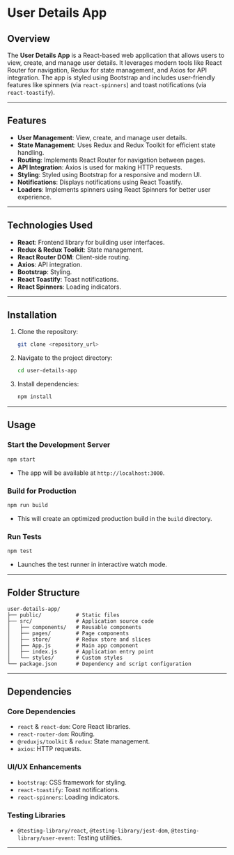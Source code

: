 # User Details App

## Overview
The **User Details App** is a React-based web application that allows users to view, create, and manage user details. It leverages modern tools like React Router for navigation, Redux for state management, and Axios for API integration. The app is styled using Bootstrap and includes user-friendly features like spinners (via `react-spinners`) and toast notifications (via `react-toastify`).

---

## Features
- **User Management**: View, create, and manage user details.
- **State Management**: Uses Redux and Redux Toolkit for efficient state handling.
- **Routing**: Implements React Router for navigation between pages.
- **API Integration**: Axios is used for making HTTP requests.
- **Styling**: Styled using Bootstrap for a responsive and modern UI.
- **Notifications**: Displays notifications using React Toastify.
- **Loaders**: Implements spinners using React Spinners for better user experience.

---

## Technologies Used
- **React**: Frontend library for building user interfaces.
- **Redux & Redux Toolkit**: State management.
- **React Router DOM**: Client-side routing.
- **Axios**: API integration.
- **Bootstrap**: Styling.
- **React Toastify**: Toast notifications.
- **React Spinners**: Loading indicators.

---

## Installation

1. Clone the repository:
   ```bash
   git clone <repository_url>
   ```

2. Navigate to the project directory:
   ```bash
   cd user-details-app
   ```

3. Install dependencies:
   ```bash
   npm install
   ```

---

## Usage

### Start the Development Server
```bash
npm start
```
- The app will be available at `http://localhost:3000`.

### Build for Production
```bash
npm run build
```
- This will create an optimized production build in the `build` directory.

### Run Tests
```bash
npm test
```
- Launches the test runner in interactive watch mode.

---

## Folder Structure
```plaintext
user-details-app/
├── public/           # Static files
├── src/              # Application source code
│   ├── components/   # Reusable components
│   ├── pages/        # Page components
│   ├── store/        # Redux store and slices
│   ├── App.js        # Main app component
│   ├── index.js      # Application entry point
│   └── styles/       # Custom styles
└── package.json      # Dependency and script configuration
```

---

## Dependencies

### Core Dependencies
- `react` & `react-dom`: Core React libraries.
- `react-router-dom`: Routing.
- `@reduxjs/toolkit` & `redux`: State management.
- `axios`: HTTP requests.

### UI/UX Enhancements
- `bootstrap`: CSS framework for styling.
- `react-toastify`: Toast notifications.
- `react-spinners`: Loading indicators.

### Testing Libraries
- `@testing-library/react`, `@testing-library/jest-dom`, `@testing-library/user-event`: Testing utilities.

---

